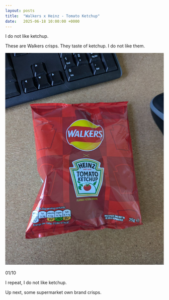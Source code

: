 ```yaml
---
layout: posts
title:  "Walkers x Heinz - Tomato Ketchup"
date:   2025-06-18 10:00:00 +0000
---
```


I do not like ketchup.

<!--excerpt-->

These are Walkers crisps. They taste of ketchup. I do not like them. 

<img style="max-height:50vh" src="/assets/images/wtk.jpg" alt="Walkers Tomato Ketchup"/>

01/10 

I repeat, I do not like ketchup.

Up next, some supermarket own brand crisps.
